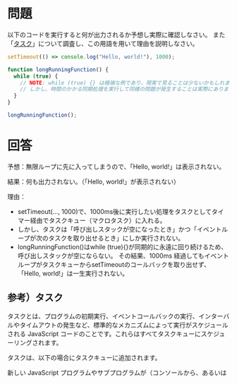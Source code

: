 # 問題

以下のコードを実行すると何が出力されるか予想し実際に確認しなさい。
また「[タスク](https://developer.mozilla.org/ja/docs/Web/API/HTML_DOM_API/Microtask_guide)」について調査し、この用語を用いて理由を説明しなさい。

```js
setTimeout(() => console.log("Hello, world!"), 1000);

function longRunningFunction() {
  while (true) {
    // NOTE: while (true) {} は極端な例であり、現実で見ることは少ないかもしれません。
    // しかし、時間のかかる同期処理を実行して同様の問題が発生することは実際にあります。
  }
}

longRunningFunction();
```

# 回答

予想：無限ループに先に入ってしまうので、「Hello, world!」は表示されない。

結果：何も出力されない。（「Hello, world!」が表示されない）

理由：

- setTimeout(..., 1000)で、1000ms後に実行したい処理をタスクとしてタイマー経由でタスクキュー（マクロタスク）に入れる。
- しかし、タスクは「呼び出しスタックが空になったとき」かつ「イベントループが次のタスクを取り出せるとき」にしか実行されない。
- longRunningFunction()はwhile (true){}が同期的に永遠に回り続けるため、呼び出しスタックが空にならない。
  その結果、1000ms 経過してもイベントループがタスクキューからsetTimeoutのコールバックを取り出せず、「Hello, world!」は一生実行されない。

## 参考）タスク

タスクとは、プログラムの初期実行、イベントコールバックの実行、インターバルやタイムアウトの発生など、標準的なメカニズムによって実行がスケジュールされる JavaScript コードのことです。これらはすべてタスクキューにスケジューリングされます。

タスクは、以下の場合にタスクキューに追加されます。

新しい JavaScript プログラムやサブプログラムが（コンソールから、あるいは <script> 要素内のコードを実行して）直接実行されたとき。
イベントが発生し、イベントのコールバック関数がタスクキューに追加された場合。
setTimeout() または setInterval() で作成したタイムアウトまたはインターバルに達すると、対応するコールバックがタスクキューに追加されます。
コードを駆動するイベントループは、これらのタスクがキューに入れられた順番に次々と処理します。イベントループの一回の処理中に、タスクキューで最も古い実行可能なタスクが実行されます。その後、マイクロタスクキューが空になるまでマイクロタスクが実行され、ブラウザーはレンダリングの更新を選べます。その後、ブラウザーはイベントループの次の反復処理に移されます。
